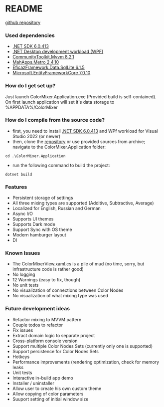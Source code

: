 # README #
[github repository](https://github.com/grishinrv/ColorMixer)
### Used dependencies ###
* [.NET SDK 6.0.413](https://dotnet.microsoft.com/en-us/download/dotnet/6.0)
* [.NET Desktop development workload (WPF)](https://learn.microsoft.com/en-us/visualstudio/install/modify-visual-studio?view=vs-2022)
* [CommunityToolkit.Mvvm 8.2.1](https://www.nuget.org/packages/CommunityToolkit.Mvvm/8.2.1)
* [MahApps.Metro 2.4.10](https://www.nuget.org/packages/MahApps.Metro/2.4.10)
* [EficazFramework.Data.SqlLite 6.1.5](https://www.nuget.org/packages/EficazFramework.Data.SqlLite/6.1.5)
* [Microsoft.EntityFrameworkCore 7.0.10](https://www.nuget.org/packages/Microsoft.EntityFrameworkCore/7.0.10)

### How do I get set up? ###

Just launch ColorMixer.Application.exe (Provided build is self-contained).
On first launch application will set it's data storage to %APPDATA%/ColorMixer

### How do I compile from the source code? ###
* first, you need to install [.NET SDK 6.0.413](https://dotnet.microsoft.com/en-us/download/dotnet/6.0) and 
WPf workload for Visual Studio 2022 (or newer)
* then, clone the [repository](https://github.com/grishinrv/ColorMixer) or use provided sources from archive; navigate to the ColorMixer.Application folder:
 ```
cd .\ColorMixer.Application 
```
* run the following command to build the project:
```
dotnet build
```

### Features ###
* Persistent storage of settings
* All three mixing types are supported (Additive, Subtractive, Average)
* Localized for English, Russian and German
* Async I/O
* Supports UI themes 
* Supports Dark mode
* Support Sync with OS theme 
* Modern hamburger layout
* DI

### Known Issues ###
* The ColorMixerView.xaml.cs is a pile of mud (no time, sorry, but infrastructure code is rather good)
* No logging
* 12 Warnings (easy to fix, though)
* No unit tests
* No visualization of connections between Color Nodes
* No visualization of what mixing type was used

### Future development ideas ###
* Refactor mixing to MVVM pattern
* Couple todos to refactor
* Fix issues
* Extract domain logic to separate project
* Cross-platform console version
* Support multiple Color Nodes Sets (currently only one is supported)
* Support persistence for Color Nodes Sets
* Hotkeys
* Performance improvements (rendering optimization, check for memory leaks
* Unit tests
* Interactive in-build app demo
* Installer / uninstaller
* Allow user to create his own custom theme
* Allow copying of color parameters
* Suuport setting of initial window size
